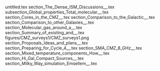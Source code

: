untitled.tex
section_The_Dense_ISM_Discussions__.tex
subsection_Global_properties_Total_molecular__.tex
section_Cores_in_the_CMZ__.tex
section_Comparison_to_the_Galactic__.tex
section_Comparison_to_other_Galaxies__.tex
section_Molecular_gas_around_a__.tex
section_Summary_of_existing_and__.tex
figures/CMZ_surveys1/CMZ_surveys1.png
section_Proposals_Ideas_and_plans__.tex
section_Preparing_for_Cycle_4__.tex
section_SMA_CMZ_8_GHz__.tex
section_Mixed_temperature_components_How__.tex
section_Hi_Gal_Compact_Sources__.tex
section_Milky_Way_simulation_Emsellem__.tex